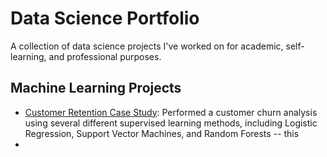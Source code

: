 # Data Science Portfolio

A collection of data science projects I've worked on for academic, self-learning, and professional purposes.

## Machine Learning Projects

- [Customer Retention Case Study](https://rpubs.com/kellibelcher/769293): Performed a customer churn analysis using several different supervised learning methods, including Logistic Regression, Support Vector Machines, and Random Forests
-- this
-   
